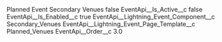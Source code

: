 <?xml version="1.0" encoding="UTF-8"?>
<CustomMetadata xmlns="http://soap.sforce.com/2006/04/metadata" xmlns:xsi="http://www.w3.org/2001/XMLSchema-instance" xmlns:xsd="http://www.w3.org/2001/XMLSchema">
    <label>Planned Event Secondary Venues</label>
    <protected>false</protected>
    <values>
        <field>EventApi__Is_Active__c</field>
        <value xsi:type="xsd:boolean">false</value>
    </values>
    <values>
        <field>EventApi__Is_Enabled__c</field>
        <value xsi:type="xsd:boolean">true</value>
    </values>
    <values>
        <field>EventApi__Lightning_Event_Component__c</field>
        <value xsi:type="xsd:string">Secondary_Venues</value>
    </values>
    <values>
        <field>EventApi__Lightning_Event_Page_Template__c</field>
        <value xsi:type="xsd:string">Planned_Venues</value>
    </values>
    <values>
        <field>EventApi__Order__c</field>
        <value xsi:type="xsd:double">3.0</value>
    </values>
</CustomMetadata>
